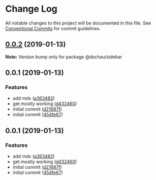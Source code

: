 # Change Log

All notable changes to this project will be documented in this file.
See [Conventional Commits](https://conventionalcommits.org) for commit guidelines.

## [0.0.2](https://github.com/DSchau/gatsby-drupal-workshop/compare/@dschau/sidebar@0.0.1...@dschau/sidebar@0.0.2) (2019-01-13)

**Note:** Version bump only for package @dschau/sidebar

## 0.0.1 (2019-01-13)

### Features

- add mdx ([a363482](https://github.com/DSchau/gatsby-drupal-workshop/commit/a363482))
- get mostly working ([d432460](https://github.com/DSchau/gatsby-drupal-workshop/commit/d432460))
- initial commit ([d21687f](https://github.com/DSchau/gatsby-drupal-workshop/commit/d21687f))
- initial commit ([454fe67](https://github.com/DSchau/gatsby-drupal-workshop/commit/454fe67))

## 0.0.1 (2019-01-13)

### Features

- add mdx ([a363482](https://github.com/DSchau/gatsby-drupal-workshop/commit/a363482))
- get mostly working ([d432460](https://github.com/DSchau/gatsby-drupal-workshop/commit/d432460))
- initial commit ([d21687f](https://github.com/DSchau/gatsby-drupal-workshop/commit/d21687f))
- initial commit ([454fe67](https://github.com/DSchau/gatsby-drupal-workshop/commit/454fe67))
